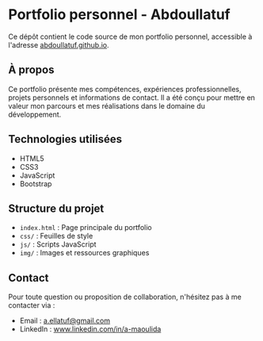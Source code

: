 # Portfolio personnel - Abdoullatuf

Ce dépôt contient le code source de mon portfolio personnel, accessible à l'adresse [abdoullatuf.github.io](https://abdoullatuf.github.io).

## À propos

Ce portfolio présente mes compétences, expériences professionnelles, projets personnels et informations de contact. Il a été conçu pour mettre en valeur mon parcours et mes réalisations dans le domaine du développement.

## Technologies utilisées

- HTML5
- CSS3
- JavaScript
- Bootstrap

## Structure du projet

- `index.html` : Page principale du portfolio
- `css/` : Feuilles de style
- `js/` : Scripts JavaScript
- `img/` : Images et ressources graphiques

## Contact

Pour toute question ou proposition de collaboration, n'hésitez pas à me contacter via :
- Email : a.ellatuf@gmail.com
- LinkedIn : www.linkedin.com/in/a-maoulida
